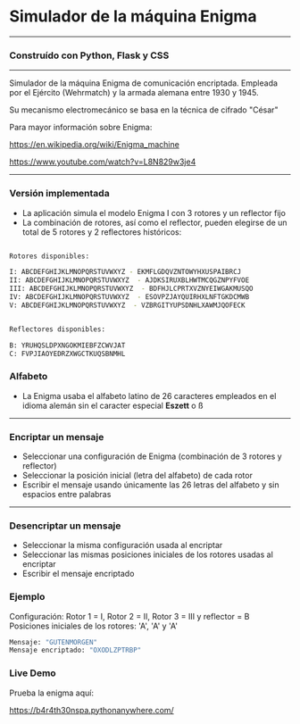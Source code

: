 # Simulador de la máquina Enigma  

---

### Construído con Python, Flask y CSS

---

Simulador de la máquina Enigma de comunicación encriptada. Empleada por el Ejército (Wehrmatch) y la armada alemana entre 1930 y 1945.

Su mecanismo electromecánico se basa en la técnica de cifrado "César"

Para mayor información sobre Enigma: 

https://en.wikipedia.org/wiki/Enigma_machine

https://www.youtube.com/watch?v=L8N829w3je4


---

### Versión implementada 

- La aplicación simula el modelo Enigma I con 3 rotores y un reflector fijo
- La combinación de rotores, así como el reflector, pueden elegirse de un total de 5 rotores y 2 reflectores históricos:

```sh

Rotores disponibles:

I: ABCDEFGHIJKLMNOPQRSTUVWXYZ - EKMFLGDQVZNTOWYHXUSPAIBRCJ  
II: ABCDEFGHIJKLMNOPQRSTUVWXYZ  - AJDKSIRUXBLHWTMCQGZNPYFVOE
III: ABCDEFGHIJKLMNOPQRSTUVWXYZ  - BDFHJLCPRTXVZNYEIWGAKMUSQO
IV: ABCDEFGHIJKLMNOPQRSTUVWXYZ  - ESOVPZJAYQUIRHXLNFTGKDCMWB
V: ABCDEFGHIJKLMNOPQRSTUVWXYZ  - VZBRGITYUPSDNHLXAWMJQOFECK


Reflectores disponibles:

B: YRUHQSLDPXNGOKMIEBFZCWVJAT
C: FVPJIAOYEDRZXWGCTKUQSBNMHL
```

### Alfabeto

- La Enigma usaba el alfabeto latino de 26 caracteres empleados en el idioma alemán sin el caracter especial **Eszett** o ß 

---

### Encriptar un mensaje

- Seleccionar una configuración de Enigma (combinación de 3 rotores y reflector)
- Seleccionar la posición inicial (letra del alfabeto) de cada rotor
- Escribir el mensaje usando únicamente las 26 letras del alfabeto y sin espacios entre palabras 

---

### Desencriptar un mensaje

- Seleccionar la misma configuración usada al encriptar
- Seleccionar las mismas posiciones iniciales de los rotores usadas al encriptar
- Escribir el mensaje encriptado

### Ejemplo

Configuración: Rotor 1 = I, Rotor 2 = II, Rotor 3 = III y reflector = B
Posiciones iniciales de los rotores: 'A', 'A' y 'A'

```sh
Mensaje: "GUTENMORGEN"
Mensaje encriptado: "OXODLZPTRBP"
```

### Live Demo
Prueba la enigma aquí:  

https://b4r4th30nspa.pythonanywhere.com/

